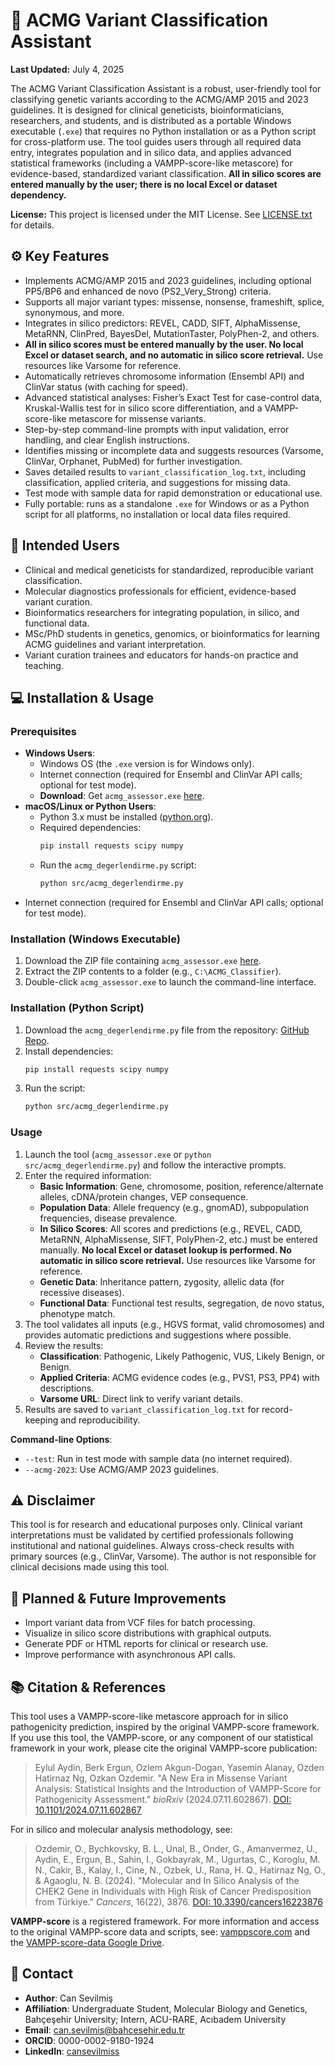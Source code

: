 # 🧬 ACMG Variant Classification Assistant

**Last Updated:** July 4, 2025

The ACMG Variant Classification Assistant is a robust, user-friendly tool for classifying genetic variants according to the ACMG/AMP 2015 and 2023 guidelines. It is designed for clinical geneticists, bioinformaticians, researchers, and students, and is distributed as a portable Windows executable (`.exe`) that requires no Python installation or as a Python script for cross-platform use. The tool guides users through all required data entry, integrates population and in silico data, and applies advanced statistical frameworks (including a VAMPP-score-like metascore) for evidence-based, standardized variant classification. **All in silico scores are entered manually by the user; there is no local Excel or dataset dependency.**

**License:** This project is licensed under the MIT License. See [LICENSE.txt](#) for details.

## ⚙️ Key Features
- Implements ACMG/AMP 2015 and 2023 guidelines, including optional PP5/BP6 and enhanced de novo (PS2_Very_Strong) criteria.
- Supports all major variant types: missense, nonsense, frameshift, splice, synonymous, and more.
- Integrates in silico predictors: REVEL, CADD, SIFT, AlphaMissense, MetaRNN, ClinPred, BayesDel, MutationTaster, PolyPhen-2, and others.
- **All in silico scores must be entered manually by the user. No local Excel or dataset search, and no automatic in silico score retrieval.** Use resources like Varsome for reference.
- Automatically retrieves chromosome information (Ensembl API) and ClinVar status (with caching for speed).
- Advanced statistical analyses: Fisher’s Exact Test for case-control data, Kruskal-Wallis test for in silico score differentiation, and a VAMPP-score-like metascore for missense variants.
- Step-by-step command-line prompts with input validation, error handling, and clear English instructions.
- Identifies missing or incomplete data and suggests resources (Varsome, ClinVar, Orphanet, PubMed) for further investigation.
- Saves detailed results to `variant_classification_log.txt`, including classification, applied criteria, and suggestions for missing data.
- Test mode with sample data for rapid demonstration or educational use.
- Fully portable: runs as a standalone `.exe` for Windows or as a Python script for all platforms, no installation or local data files required.

## 🧠 Intended Users
- Clinical and medical geneticists for standardized, reproducible variant classification.
- Molecular diagnostics professionals for efficient, evidence-based variant curation.
- Bioinformatics researchers for integrating population, in silico, and functional data.
- MSc/PhD students in genetics, genomics, or bioinformatics for learning ACMG guidelines and variant interpretation.
- Variant curation trainees and educators for hands-on practice and teaching.

## 💻 Installation & Usage

### Prerequisites
- **Windows Users**:
  - Windows OS (the `.exe` version is for Windows only).
  - Internet connection (required for Ensembl and ClinVar API calls; optional for test mode).
  - **Download**: Get `acmg_assessor.exe` [here](https://drive.google.com/file/d/13V3_4VOpsijEbzTjVLOMfDGaBl0xdRjf/view?usp=sharing).
- **macOS/Linux or Python Users**:
  - Python 3.x must be installed ([python.org](https://www.python.org/downloads/)).
  - Required dependencies:
    ```bash
    pip install requests scipy numpy
    ```
  - Run the `acmg_degerlendirme.py` script:
    ```bash
    python src/acmg_degerlendirme.py
    ```
- Internet connection (required for Ensembl and ClinVar API calls; optional for test mode).

### Installation (Windows Executable)
1. Download the ZIP file containing `acmg_assessor.exe` [here](https://drive.google.com/file/d/13V3_4VOpsijEbzTjVLOMfDGaBl0xdRjf/view?usp=sharing).
2. Extract the ZIP contents to a folder (e.g., `C:\ACMG_Classifier`).
3. Double-click `acmg_assessor.exe` to launch the command-line interface.

### Installation (Python Script)
1. Download the `acmg_degerlendirme.py` file from the repository: [GitHub Repo](https://github.com/Bilmem2/acmg_assistant).
2. Install dependencies:
   ```bash
   pip install requests scipy numpy
   ```
3. Run the script:
   ```bash
   python src/acmg_degerlendirme.py
   ```

### Usage
1. Launch the tool (`acmg_assessor.exe` or `python src/acmg_degerlendirme.py`) and follow the interactive prompts.
2. Enter the required information:
   - **Basic Information**: Gene, chromosome, position, reference/alternate alleles, cDNA/protein changes, VEP consequence.
   - **Population Data**: Allele frequency (e.g., gnomAD), subpopulation frequencies, disease prevalence.
   - **In Silico Scores**: All scores and predictions (e.g., REVEL, CADD, MetaRNN, AlphaMissense, SIFT, PolyPhen-2, etc.) must be entered manually. **No local Excel or dataset lookup is performed. No automatic in silico score retrieval.** Use resources like Varsome for reference.
   - **Genetic Data**: Inheritance pattern, zygosity, allelic data (for recessive diseases).
   - **Functional Data**: Functional test results, segregation, de novo status, phenotype match.
3. The tool validates all inputs (e.g., HGVS format, valid chromosomes) and provides automatic predictions and suggestions where possible.
4. Review the results:
   - **Classification**: Pathogenic, Likely Pathogenic, VUS, Likely Benign, or Benign.
   - **Applied Criteria**: ACMG evidence codes (e.g., PVS1, PS3, PP4) with descriptions.
   - **Varsome URL**: Direct link to verify variant details.
5. Results are saved to `variant_classification_log.txt` for record-keeping and reproducibility.

**Command-line Options**:
- `--test`: Run in test mode with sample data (no internet required).
- `--acmg-2023`: Use ACMG/AMP 2023 guidelines.

## ⚠️ Disclaimer
This tool is for research and educational purposes only. Clinical variant interpretations must be validated by certified professionals following institutional and national guidelines. Always cross-check results with primary sources (e.g., ClinVar, Varsome). The author is not responsible for clinical decisions made using this tool.

## 🔧 Planned & Future Improvements
- Import variant data from VCF files for batch processing.
- Visualize in silico score distributions with graphical outputs.
- Generate PDF or HTML reports for clinical or research use.
- Improve performance with asynchronous API calls.

## 📚 Citation & References
This tool uses a VAMPP-score-like metascore approach for in silico pathogenicity prediction, inspired by the original VAMPP-score framework. If you use this tool, the VAMPP-score, or any component of our statistical framework in your work, please cite the original VAMPP-score publication:

> Eylul Aydin, Berk Ergun, Ozlem Akgun-Dogan, Yasemin Alanay, Ozden Hatirnaz Ng, Ozkan Ozdemir. "A New Era in Missense Variant Analysis: Statistical Insights and the Introduction of VAMPP-Score for Pathogenicity Assessment." *bioRxiv* (2024.07.11.602867). [DOI: 10.1101/2024.07.11.602867](https://doi.org/10.1101/2024.07.11.602867)

For in silico and molecular analysis methodology, see:

> Ozdemir, O., Bychkovsky, B. L., Unal, B., Onder, G., Amanvermez, U., Aydin, E., Ergun, B., Sahin, I., Gokbayrak, M., Ugurtas, C., Koroglu, M. N., Cakir, B., Kalay, I., Cine, N., Ozbek, U., Rana, H. Q., Hatirnaz Ng, O., & Agaoglu, N. B. (2024). "Molecular and In Silico Analysis of the CHEK2 Gene in Individuals with High Risk of Cancer Predisposition from Türkiye." *Cancers*, 16(22), 3876. [DOI: 10.3390/cancers16223876](https://doi.org/10.3390/cancers16223876)

**VAMPP-score** is a registered framework. For more information and access to the original VAMPP-score data and scripts, see: [vamppscore.com](https://vamppscore.com/) and the [VAMPP-score-data Google Drive](https://drive.google.com/drive/folders/1emkHcTlxgjH6G-2Yl4wQQnKi5Wsip4IY?usp=drive_link).

## 👤 Contact
- **Author**: Can Sevilmiş  
- **Affiliation**: Undergraduate Student, Molecular Biology and Genetics, Bahçeşehir University; Intern, ACU-RARE, Acıbadem University  
- **Email**: can.sevilmis@bahcesehir.edu.tr  
- **ORCID**: 0000-0002-9180-1924  
- **LinkedIn**: [cansevilmiss](https://www.linkedin.com/in/cansevilmiss/)